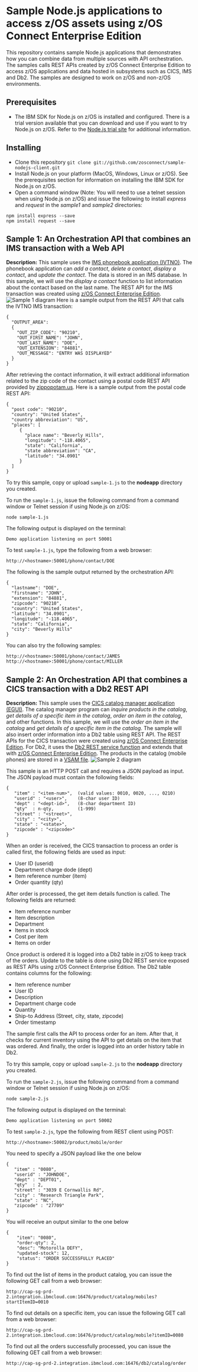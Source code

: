 # Sample Node.js applications to access z/OS assets using z/OS Connect Enterprise Edition

This repository contains sample Node.js applications that demonstrates how you can combine data from multiple sources with API orchestration. The samples calls REST APIs created by z/OS Connect Enterprise Edition to access z/OS applications and data hosted in subsystems such as CICS, IMS and Db2. The samples are designed to work on z/OS and non-z/OS environments.

## Prerequisites
 * The IBM SDK for Node.js on z/OS is installed and configured. There is a trial version available that you can download and use if you want to try Node.js on z/OS.  Refer to the [Node.js trial site](https://developer.ibm.com/node/sdk/ztp/) for additional information.

## Installing
 * Clone this repository `git clone git://github.com/zosconnect/sample-nodejs-client.git`
 * Install Node.js on your platform (MacOS, Windows, Linux or z/OS). See the prerequisites section for information on installing the IBM SDK for Node.js on z/OS.
 * Open a command window (Note: You will need to use a telnet session when using Node.js on z/OS) and issue the following to install *express* and *request* in the *sample1* and *sample2* directories:
 ```
 npm install express --save
 npm install request --save
 ```
 
## Sample 1: An Orchestration API that combines an IMS transaction with a Web API
**Description:** This sample uses the [IMS phonebook application (IVTNO)](https://www.ibm.com/support/knowledgecenter/en/SSEPH2_15.1.0/com.ibm.ims15.doc.ins/ims_ivpsamples.htm). The phonebook application can *add a contact*, *delete a contact*, *display a contact*, and *update the contact*. The data is stored in an IMS database. In this sample, we will use the *display a contact* function to list information about the contact based on the last name. The REST API for the IMS transaction was created using [z/OS Connect Enterprise Edition](https://www.ibm.com/support/knowledgecenter/en/SS4SVW_beta/com.ibm.zosconnect.doc/scenarios/ims_api_invoke.html).
![Sample 1 diagram](https://github.com/zosconnect/sample-nodejs-clients/blob/master/media/diag-sample1.png)
Here is a sample output from the REST API that calls the IVTNO IMS transaction:
```
{
  "OUTPUT_AREA": 
  {
    "OUT_ZIP_CODE": "90210",
    "OUT_FIRST_NAME": "JOHN",
    "OUT_LAST_NAME": "DOE",
    "OUT_EXTENSION": "84881",
    "OUT_MESSAGE": "ENTRY WAS DISPLAYED"
  }
}
```
After retrieving the contact information, it will extract additional information related to the zip code of the contact using a postal code REST API provided by [zippopotam.us](http://www.zippopotam.us/). Here is a sample output from the postal code REST API:
```
{
  "post code": "90210",
  "country": "United States",
  "country abbreviation": "US",
  "places": [
     {
       "place name": "Beverly Hills",
       "longitude": "-118.4065",
       "state": "California",
       "state abbreviation": "CA",
       "latitude": "34.0901"
     }
  ]
}
```
To try this sample, copy or upload `sample-1.js` to the **nodeapp** directory you created.

To run the `sample-1.js`, issue the following command from a command window or Telnet session if using Node.js on z/OS:
``` 
node sample-1.js
```
The following output is displayed on the terminal:
```
Demo application listening on port 50001
```
To test `sample-1.js`, type the following from a web browser:
```
http://<hostname>:50001/phone/contact/DOE
```
The following is the sample output returned by the orchestration API:
```
{
  "lastname": "DOE",
  "firstname": "JOHN",
  "extension": "84881",
  "zipcode": "90210",
  "country": "United States",
  "latitude": "34.0901",
  "longitude": "-118.4065",
  "state": "California",
  "city": "Beverly Hills"
}
```
You can also try the following samples:
```
http://<hostname>:50001/phone/contact/JAMES
http://<hostname>:50001/phone/contact/MILLER
```

## Sample 2: An Orchestration API that combines a CICS transaction with a Db2 REST API
**Description:** This sample uses the [CICS catalog manager application (EGUI)](https://www.ibm.com/support/knowledgecenter/en/SSGMCP_5.4.0/applications/example-application/dfhxa_t100.html). The catalog manager program can *inquire products in the catalog*, *get details of a specific item in the catalog*, *order an item in the catalog*, and other functions. In this sample, we will use the *order an item in the catalog* and *get details of a specific item in the catalog*. The sample will also insert order information into a Db2 table using REST API. The REST APIs for the CICS transaction were created using [z/OS Connect Enterprise Edition](https://www.ibm.com/support/knowledgecenter/en/SS4SVW_3.0.0/com.ibm.zosconnect.doc/scenarios/cics_api_create.html). For Db2, it uses the [Db2 REST service function](https://www.ibm.com/support/knowledgecenter/en/SSEPEK_12.0.0/restserv/src/tpc/db2z_restservices.html) and extends that with [z/OS Connect Enterprise Edition](https://www.ibm.com/support/knowledgecenter/en/SS4SVW_3.0.0/com.ibm.zosconnect.doc/designing/sar_rest_intro.html).  The products in the catalog (mobile phones) are stored in a [VSAM file](https://www.ibm.com/support/knowledgecenter/zosbasics/com.ibm.zos.zconcepts/zconcepts_169.htm).
![Sample 2 diagram](https://github.com/zosconnect/sample-nodejs-clients/blob/master/media/diag-sample2.png)

This sample is an HTTP POST call and requires a JSON payload as input. The JSON payload must contain the following fields:
```
{
   "item" : "<item-num>",  (valid values: 0010, 0020, ..., 0210)
   "userid" : "<user>",    (8-char user ID)
   "dept" : "<dept-id>",   (8-char department ID)
   "qty"  : n-qty,         (1-999)    
   "street" : "<street>",  
   "city" : "<city>",
   "state" : "<state>",
   "zipcode" : "<zipcode>"
}
```
When an order is received, the CICS transaction to process an order is called first, the following fields are used as input:
   * User ID (userid)
   * Department charge dode (dept)
   * Item reference number (item)
   * Order quantity (qty)

After order is processed, the get item details function is called. The following fields are returned:

   * Item reference number
   * Item description
   * Department
   * Items in stock
   * Cost per item
   * Items on order

Once product is ordered it is logged into a Db2 table in z/OS to keep track of the orders. Update to the table is done using Db2 REST service exposed as REST APIs using z/OS Connect Enterprise Edition.  The Db2 table contains columns for the following:

   * Item reference number
   * User ID
   * Description
   * Department charge code
   * Quantity
   * Ship-to Address (Street, city, state, zipcode)
   * Order timestamp

The sample first calls the API to process order for an item. After that, it checks for current inventory using the API to get details on the item that was ordered. And finally, the order is logged into an order history table in Db2. 

To try this sample, copy or upload `sample-2.js` to the **nodeapp** directory you created.

To run the `sample-2.js`, issue the following command from a command window or Telnet session if using Node.js on z/OS:
``` 
node sample-2.js
```
The following output is displayed on the terminal:
```
Demo application listening on port 50002
```
To test `sample-2.js`, type the following from REST client using POST:
```
http://<hostname>:50002/product/mobile/order
```
You need to specify a JSON payload like the one below
```
{
   "item" : "0080",
   "userid" : "JOHNDOE",
   "dept" : "DEPT01",
   "qty"  : 2,    
   "street" : "3039 E Cornwallis Rd",  
   "city" : "Research Triangle Park",
   "state" : "NC",
   "zipcode" : "27709"
}
```
You will receive an output similar to the one below
```
{
    "item": "0080",
    "order-qty": 2,
    "desc": "Motorolla DEFY",
    "updated-stock": 12,
    "status": "ORDER SUCCESSFULLY PLACED"
}
```
To find out the list of items in the product catalog, you can issue the following GET call from a web browser:
```
http://cap-sg-prd-2.integration.ibmcloud.com:16476/product/catalog/mobiles?startItemID=0010
```
To find out details on a specific item, you can issue the following GET call from a web browser:
```
http://cap-sg-prd-2.integration.ibmcloud.com:16476/product/catalog/mobile?itemID=0080
```
To find out all the orders successfully processed, you can issue the following GET call from a web browser:
```
http://cap-sg-prd-2.integration.ibmcloud.com:16476/db2/catalog/order
```
